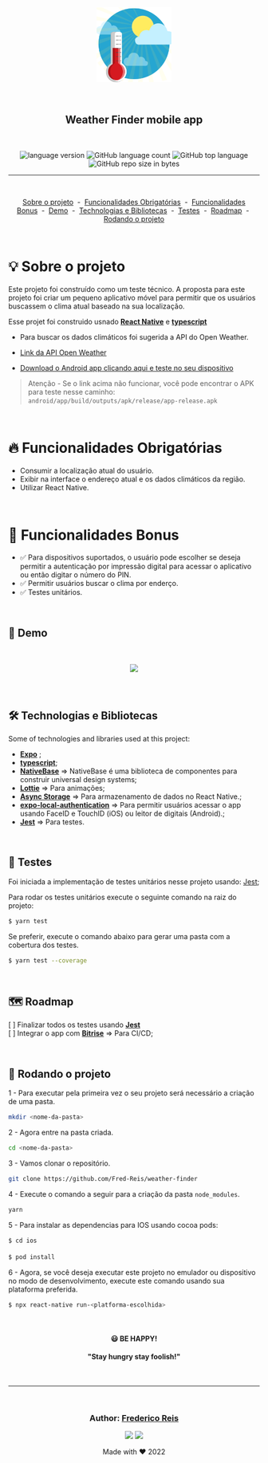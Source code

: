 <div align="center" style="margin-bottom:10px; margin:auto" >
  <img style="margin-bottom:10px; width:150px; height:150px alt="challenge-logo"
    src="src/assets/logo.png"
  />
</div>

<h2 align="center" style="margin:50px">
   Weather Finder mobile app
</h2>

<div align="center">

  <img alt="language version" src="https://img.shields.io/badge/React Native-v_0.69.5-61dafb?logo=react">

  <img alt="GitHub language count" src="https://img.shields.io/github/languages/count/Fred-Reis/weather-finder">

  <img alt="GitHub top language" src="https://img.shields.io/github/languages/top/Fred-Reis/weather-finder">

  <img alt="GitHub repo size in bytes" src="https://img.shields.io/github/repo-size/Fred-Reis/weather-finder">

</div>

<hr/>

<br/>

<div align="center">

  <a href="#-sobre-o-projeto">Sobre o projeto</a>&nbsp;&nbsp;-&nbsp;
  <a href="#-funcionalidades-obrigatorias">Funcionalidades Obrigatórias</a>&nbsp;&nbsp;-&nbsp;
  <a href="#-funcionalidades-bonus">Funcionalidades Bonus</a>&nbsp;&nbsp;-&nbsp;
  <a href="#-demo">Demo</a>&nbsp;&nbsp;-&nbsp;
  <a href="#-technologias-e-bibliotecas">Technologias e Bibliotecas</a>&nbsp;&nbsp;-&nbsp;
  <a href="#-testes">Testes</a>&nbsp;&nbsp;-&nbsp;
  <a href="#-roadmap">Roadmap</a>&nbsp;&nbsp;-&nbsp;
  <a href="#-rodando-o-projeto">Rodando o projeto</a>

</div>

<br/>

# 💡 Sobre o projeto

Este projeto foi construído como um teste técnico.
A proposta para este projeto foi criar um pequeno aplicativo móvel para permitir que os usuários buscassem o clima atual baseado na sua localização.

Esse projet foi construido usnado [**React Native**](https://reactnative.dev/) e [**typescript**](https://www.typescriptlang.org/)

- Para buscar os dados climáticos foi sugerida a API do Open Weather. 

- [Link da API Open Weather](https://openweathermap.org/api)
- [Download o Android app clicando aqui e teste no seu dispositivo](https://github.com/Fred-Reis/weather-finder/raw/main/android/app/build/outputs/apk/release/app-release.apk)

> Atenção - Se o link acima não funcionar, você pode encontrar o APK para teste nesse caminho: `android/app/build/outputs/apk/release/app-release.apk`

<br/>

# 🔥 Funcionalidades Obrigatórias

- Consumir a localização atual do usuário.
- Exibir na interface o endereço atual e os dados climáticos da região.
- Utilizar React Native.

<br/>

# 🎄 Funcionalidades Bonus

- ✅ Para dispositivos suportados, o usuário pode escolher se deseja permitir a autenticação por impressão digital para acessar o aplicativo ou então digitar o número do PIN.
- ✅ Permitir usuários buscar o clima por enderço.
- ✅ Testes unitários.

<br/>

## 👀 Demo

<h1 align="center">
  <img src="src/assets/demo.gif"/>
</h1>

<br/>

## 🛠 Technologias e Bibliotecas

Some of technologies and libraries used at this project:

- [**Expo**](https://expo.dev/) ;
- [**typescript**](https://www.typescriptlang.org/);
- [**NativeBase**](https://nativebase.io/) => NativeBase é uma biblioteca de componentes para construir universal design systems;
- [**Lottie**](https://github.com/lottie-react-native/lottie-react-native) => Para animações;
- [**Async Storage**](https://react-native-async-storage.github.io/async-storage/) => Para armazenamento de dados no React Native.;
- [**expo-local-authentication**](https://docs.expo.dev/versions/latest/sdk/local-authentication) => Para permitir usuários acessar o app usando FaceID e TouchID (iOS) ou leitor de digitais (Android).;
- [**Jest**](https://jestjs.io/) => Para testes.

<br/>

## 🧪 Testes

 Foi iniciada a implementação de testes unitários nesse projeto usando:
  [Jest](https://jestjs.io/);

  Para rodar os testes unitários execute o seguinte comando na raiz do projeto:

  ```bash
  $ yarn test
  ```
  Se preferir, execute o comando abaixo para gerar uma pasta com a cobertura dos testes.

```bash
$ yarn test --coverage
```

<br/>

## 🗺 Roadmap
   
[ ] Finalizar todos os testes usando [**Jest**](https://jestjs.io/)  
[ ] Integrar o app com [**Bitrise**](https://www.bitrise.io/) => Para CI/CD;  

<br/>

## 🏁 Rodando o projeto

1 - Para executar pela primeira vez o seu projeto será necessário a criação de uma pasta.

```bash
mkdir <nome-da-pasta>
```

2 - Agora entre na pasta criada.

```bash
cd <nome-da-pasta>
```

3 - Vamos clonar o repositório.

```bash
git clone https://github.com/Fred-Reis/weather-finder
```

4 -  Execute o comando a seguir para a criação da pasta  `node_modules`.

```bash
yarn
```

5 - Para instalar as dependencias para IOS usando cocoa pods:

```bash
$ cd ios

$ pod install
```

6 - Agora, se você deseja executar este projeto no emulador ou dispositivo no modo de desenvolvimento, execute este comando usando sua plataforma preferida.

```bash
$ npx react-native run-<platforma-escolhida>
```

<br/>


<h4 align="center">
😃  <strong>BE HAPPY!</strong>
</h4>

<h4 align="center">
  "Stay hungry stay foolish!"
</h4>

<br/>

<hr/>

<br/>

<h3 align="center">
Author: <a alt="Fred-Reis" href="https://github.com/Fred-Reis">Frederico Reis</a>
</h3>

<p align="center">

  <a alt="Frederico Reis" href="https://www.linkedin.com/in/frederico-reis-dev/">
    <img src="https://img.shields.io/badge/LinkedIn-Frederico_Reis-0077B5?logo=linkedin"/></a>
  <a alt="Frederico Reis" href="https://github.com/Fred-Reis ">
  <img src="https://img.shields.io/badge/Fred_Reis-GitHub-000?logo=github"/></a>

</p>

<p align="center">Made with ♥️ 2022</p>
